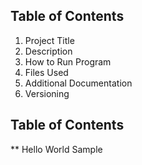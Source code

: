 ## Table of Contents 
1. Project Title 
2. Description
3. How to Run Program
4. Files Used
5. Additional Documentation
6. Versioning
## Table of Contents
** Hello World Sample
